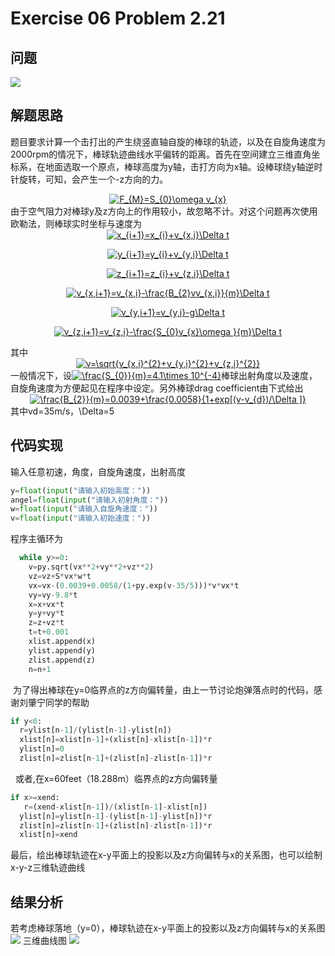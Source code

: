 # Exercise 06 Problem 2.21
## 问题
![](https://github.com/lopo70/Computational_Physics_N2015301020170/blob/master/Exercise%2006/%E6%8D%95%E8%8E%B7.PNG)
## 解题思路
题目要求计算一个击打出的产生绕竖直轴自旋的棒球的轨迹，以及在自旋角速度为2000rpm的情况下，棒球轨迹曲线水平偏转的距离。首先在空间建立三维直角坐标系，在地面选取一个原点，棒球高度为y轴，击打方向为x轴。设棒球绕y轴逆时针旋转，可知，会产生一个-z方向的力。
<div align=center><a href="http://www.codecogs.com/eqnedit.php?latex=F_{M}=S_{0}\omega&space;v_{x}" target="_blank"><img src="http://latex.codecogs.com/gif.latex?F_{M}=S_{0}\omega&space;v_{x}" title="F_{M}=S_{0}\omega v_{x}" /></a>
<div align=left>
由于空气阻力对棒球y及z方向上的作用较小，故忽略不计。对这个问题再次使用欧勒法，则棒球实时坐标与速度为
<div align=center><a href="http://www.codecogs.com/eqnedit.php?latex=x_{i&plus;1}=x_{i}&plus;v_{x,i}\Delta&space;t" target="_blank"><img src="http://latex.codecogs.com/gif.latex?x_{i&plus;1}=x_{i}&plus;v_{x,i}\Delta&space;t" title="x_{i+1}=x_{i}+v_{x,i}\Delta t" /></a>

<a href="http://www.codecogs.com/eqnedit.php?latex=y_{i&plus;1}=y_{i}&plus;v_{y,i}\Delta&space;t" target="_blank"><img src="http://latex.codecogs.com/gif.latex?y_{i&plus;1}=y_{i}&plus;v_{y,i}\Delta&space;t" title="y_{i+1}=y_{i}+v_{y,i}\Delta t" /></a>

<a href="http://www.codecogs.com/eqnedit.php?latex=z_{i&plus;1}=z_{i}&plus;v_{z,i}\Delta&space;t" target="_blank"><img src="http://latex.codecogs.com/gif.latex?z_{i&plus;1}=z_{i}&plus;v_{z,i}\Delta&space;t" title="z_{i+1}=z_{i}+v_{z,i}\Delta t" /></a>

<a href="http://www.codecogs.com/eqnedit.php?latex=v_{x,i&plus;1}=v_{x,i}-\frac{B_{2}vv_{x,i}}{m}\Delta&space;t" target="_blank"><img src="http://latex.codecogs.com/gif.latex?v_{x,i&plus;1}=v_{x,i}-\frac{B_{2}vv_{x,i}}{m}\Delta&space;t" title="v_{x,i+1}=v_{x,i}-\frac{B_{2}vv_{x,i}}{m}\Delta t" /></a>

<a href="http://www.codecogs.com/eqnedit.php?latex=v_{y,i&plus;1}=v_{y,i}-g\Delta&space;t" target="_blank"><img src="http://latex.codecogs.com/gif.latex?v_{y,i&plus;1}=v_{y,i}-g\Delta&space;t" title="v_{y,i+1}=v_{y,i}-g\Delta t" /></a>

<a href="http://www.codecogs.com/eqnedit.php?latex=v_{z,i&plus;1}=v_{z,i}-\frac{S_{0}v_{x}\omega&space;}{m}\Delta&space;t" target="_blank"><img src="http://latex.codecogs.com/gif.latex?v_{z,i&plus;1}=v_{z,i}-\frac{S_{0}v_{x}\omega&space;}{m}\Delta&space;t" title="v_{z,i+1}=v_{z,i}-\frac{S_{0}v_{x}\omega }{m}\Delta t" /></a>

<div align=left>其中
<div align=center><a href="http://www.codecogs.com/eqnedit.php?latex=v=\sqrt{v_{x,i}^{2}&plus;v_{y,i}^{2}&plus;v_{z,i}^{2}}" target="_blank"><img src="http://latex.codecogs.com/gif.latex?v=\sqrt{v_{x,i}^{2}&plus;v_{y,i}^{2}&plus;v_{z,i}^{2}}" title="v=\sqrt{v_{x,i}^{2}+v_{y,i}^{2}+v_{z,i}^{2}}" /></a>
<div align=left>
一般情况下，设<a href="http://www.codecogs.com/eqnedit.php?latex=\frac{S_{0}}{m}=4.1\times&space;10^{-4}" target="_blank"><img src="http://latex.codecogs.com/gif.latex?\frac{S_{0}}{m}=4.1\times&space;10^{-4}" title="\frac{S_{0}}{m}=4.1\times 10^{-4}" /></a>棒球出射角度以及速度，自旋角速度为方便起见在程序中设定。另外棒球drag coefficient由下式给出
  
<div align=center><a href="http://www.codecogs.com/eqnedit.php?latex=\frac{B_{2}}{m}=0.0039&plus;\frac{0.0058}{1&plus;exp[(v-v_{d})/\Delta&space;]}" target="_blank"><img src="http://latex.codecogs.com/gif.latex?\frac{B_{2}}{m}=0.0039&plus;\frac{0.0058}{1&plus;exp[(v-v_{d})/\Delta&space;]}" title="\frac{B_{2}}{m}=0.0039+\frac{0.0058}{1+exp[(v-v_{d})/\Delta ]}" /></a>

<div align=left>
其中vd=35m/s，\Delta=5

## 代码实现
输入任意初速，角度，自旋角速度，出射高度
```python
y=float(input("请输入初始高度："))
angel=float(input("请输入初射角度："))
w=float(input("请输入自旋角速度："))
v=float(input("请输入初始速度："))
```
程序主循环为
```python
  while y>=0:
    v=py.sqrt(vx**2+vy**2+vz**2)
    vz=vz+S*vx*w*t
    vx=vx-(0.0039+0.0058/(1+py.exp(v-35/5)))*v*vx*t
    vy=vy-9.8*t
    x=x+vx*t
    y=y+vy*t
    z=z+vz*t
    t=t+0.001
    xlist.append(x)
    ylist.append(y)
    zlist.append(z)
    n=n+1
```
  为了得出棒球在y=0临界点的z方向偏转量，由上一节讨论炮弹落点时的代码，感谢刘肇宁同学的帮助
  ```python
  if y<0:
    r=ylist[n-1]/(ylist[n-1]-ylist[n])
    xlist[n]=xlist[n-1]+(xlist[n]-xlist[n-1])*r
    ylist[n]=0
    zlist[n]=zlist[n-1]+(zlist[n]-zlist[n-1])*r
```
  
  或者,在x=60feet（18.288m）临界点的z方向偏转量
  ```python
  if x>=xend:
    r=(xend-xlist[n-1])/(xlist[n-1]-xlist[n])
    ylist[n]=ylist[n-1]-(ylist[n-1]-ylist[n])*r
    zlist[n]=zlist[n-1]+(zlist[n]-zlist[n-1])*r
    xlist[n]=xend
```

最后，绘出棒球轨迹在x-y平面上的投影以及z方向偏转与x的关系图，也可以绘制x-y-z三维轨迹曲线
   
## 结果分析
若考虑棒球落地（y=0），棒球轨迹在x-y平面上的投影以及z方向偏转与x的关系图
![](https://github.com/lopo70/Computational_Physics_N2015301020170/blob/master/Exercise%2006/11.png)
三维曲线图
![](https://github.com/lopo70/Computational_Physics_N2015301020170/blob/master/Exercise%2006/12.png)

